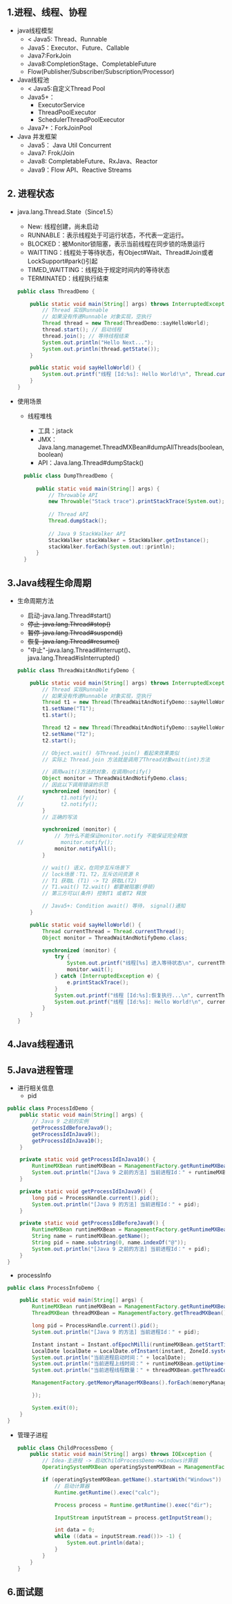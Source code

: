 ## 1.进程、线程、协程

* java线程模型
  * < Java5: Thread、Runnable
  * Java5：Executor、Future、Callable
  * Java7:ForkJoin
  * Java8:CompletionStage、CompletableFuture
  * Flow(Publisher/Subscriber/Subscription/Processor)
* Java线程池
  * < Java5:自定义Thread Pool
  * Java5+：
    * ExecutorService
    * ThreadPoolExecutor
    * SchedulerThreadPoolExecutor
  * Java7+：ForkJoinPool
* Java 并发框架
  * Java5： Java Util Concurrent
  * Java7: Frok/Join
  * Java8: CompletableFuture、RxJava、Reactor
  * Java9：Flow API、Reactive Streams

## 2. 进程状态

* java.lang.Thread.State（Since1.5）

  * New: 线程创建，尚未启动
  * RUNNABLE：表示线程处于可运行状态，不代表一定运行。
  * BLOCKED：被Monitor锁阻塞，表示当前线程在同步锁的场景运行
  * WAITTING：线程处于等待状态，有Object#Wait、Thread#Join或者LockSupport#park()引起
  * TIMED_WAITTING：线程处于规定时间内的等待状态
  * TERMINATED：线程执行结束

  ```java
  public class ThreadDemo {
  
      public static void main(String[] args) throws InterruptedException {
          // Thread 实现Runnable
          // 如果没有传递Runnable 对象实现，空执行
          Thread thread = new Thread(ThreadDemo::sayHelloWorld);
          thread.start(); // 启动线程
          thread.join(); // 等待线程结束
          System.out.println("Hello Next...");
          System.out.println(thread.getState());
      }
  
      public static void sayHelloWorld() {
          System.out.printf("线程 [Id:%s]: Hello World!\n", Thread.currentThread().getId());
      }
  }
  ```


* 使用场景

  * 线程堆栈

    * 工具：jstack
    * JMX：Java.lang.managemet.ThreadMXBean#dumpAllThreads(boolean,boolean)
    * API：Java.lang.Thread#dumpStack()

  ```java
    public class DumpThreadDemo {
    
        public static void main(String[] args) {
            // Throwable API
            new Throwable("Stack trace").printStackTrace(System.out);
    
            // Thread API
            Thread.dumpStack();
    
            // Java 9 StackWalker API
            StackWalker stackWalker = StackWalker.getInstance();
            stackWalker.forEach(System.out::println);
        }
    }
  ```

## 3.Java线程生命周期

* 生命周期方法
  * 启动-java.lang.Thread#start()
  * ~~停止-java.lang.Thread#stop()~~
  * ~~暂停-java.lang.Thread#suspend()~~
  * ~~恢复-java.lang.Thread#resume()~~
  * "中止"-java.lang.Thread#interrupt()、java.lang.Thread#isInterrupted()
  
  ```java
  public class ThreadWaitAndNotifyDemo {
  
      public static void main(String[] args) throws InterruptedException {
          // Thread 实现Runnable
          // 如果没有传递Runnable 对象实现，空执行
          Thread t1 = new Thread(ThreadWaitAndNotifyDemo::sayHelloWorld);
          t1.setName("T1");
          t1.start();
  
          Thread t2 = new Thread(ThreadWaitAndNotifyDemo::sayHelloWorld);
          t2.setName("T2");
          t2.start();
  
          // Object.wait() 与Thread.join() 看起来效果类似
          // 实际上 Thread.join 方法就是调用了Thread对象wait(int)方法
  
          // 调用wait()方法的对象，在调用notify()
          Object monitor = ThreadWaitAndNotifyDemo.class;
          // 因此以下调用错误的示范
          synchronized (monitor) {
  //            t1.notify();
  //            t2.notify();
          }
          // 正确的写法
  
          synchronized (monitor) {
              // 为什么不能保证monitor.notify 不能保证完全释放
  //            monitor.notify();
              monitor.notifyAll();
          }
  
          // wait() 语义，在同步互斥场景下
          // lock场景：T1、T2，互斥访问资源 R
          // T1 获取L (T1) -> T2 获取L(T2)
          // T1.wait() T2.wait() 都要被阻塞(停顿)
          // 第三方可以(条件) 控制T1 或者T2 释放
  
          // Java5+: Condition await() 等待， signal()通知
      }
  
      public static void sayHelloWorld() {
          Thread currentThread = Thread.currentThread();
          Object monitor = ThreadWaitAndNotifyDemo.class;
  
          synchronized (monitor) {
              try {
                  System.out.printf("线程[%s] 进入等待状态\n", currentThread.getName());
                  monitor.wait();
              } catch (InterruptedException e) {
                  e.printStackTrace();
              }
              System.out.printf("线程 [Id:%s]:恢复执行...\n", currentThread.getName());
              System.out.printf("线程 [Id:%s]: Hello World!\n", currentThread.getName());
          }
      }
  }
  ```
  

## 4.Java线程通讯



## 5.Java进程管理

* 进行相关信息
  * pid

```java
public class ProcessIdDemo {
    public static void main(String[] args) {
        // Java 9 之前的实例
        getProcessIdBeforeJava9();
        getProcessIdInJava9();
        getProcessIdInJava10();
    }

    private static void getProcessIdInJava10() {
        RuntimeMXBean runtimeMXBean = ManagementFactory.getRuntimeMXBean();
        System.out.println("[Java 9 之前的方法] 当前进程Id：" + runtimeMXBean.getPid());
    }

    private static void getProcessIdInJava9() {
        long pid = ProcessHandle.current().pid();
        System.out.println("[Java 9 的方法] 当前进程Id：" + pid);
    }

    private static void getProcessIdBeforeJava9() {
        RuntimeMXBean runtimeMXBean = ManagementFactory.getRuntimeMXBean();
        String name = runtimeMXBean.getName();
        String pid = name.substring(0, name.indexOf("@"));
        System.out.println("[Java 9 之前的方法] 当前进程Id：" + pid);
    }
}
```

  * processInfo

```java
public class ProcessInfoDemo {

    public static void main(String[] args) {
        RuntimeMXBean runtimeMXBean = ManagementFactory.getRuntimeMXBean();
        ThreadMXBean threadMXBean = ManagementFactory.getThreadMXBean();

        long pid = ProcessHandle.current().pid();
        System.out.println("[Java 9 的方法] 当前进程Id：" + pid);

        Instant instant = Instant.ofEpochMilli(runtimeMXBean.getStartTime());
        LocalDate localDate = LocalDate.ofInstant(instant, ZoneId.systemDefault());
        System.out.println("当前进程启动时间：" + localDate);
        System.out.println("当前进程上线时间：" + runtimeMXBean.getUptime());
        System.out.println("当前进程线程数量：" + threadMXBean.getThreadCount());

        ManagementFactory.getMemoryManagerMXBeans().forEach(memoryManagerMXBean -> {

        });

        System.exit(0);
    }
}
```

* 管理子进程

  ```java
  public class ChildProcessDemo {
      public static void main(String[] args) throws IOException {
          // Idea-主进程 -> 启动ChildProcessDemo->windows计算器
          OperatingSystemMXBean operatingSystemMXBean = ManagementFactory.getOperatingSystemMXBean();
  
          if (operatingSystemMXBean.getName().startsWith("Windows")) {
              // 启动计算器
              Runtime.getRuntime().exec("calc");
  
              Process process = Runtime.getRuntime().exec("dir");
  
              InputStream inputStream = process.getInputStream();
  
              int data = 0;
              while ((data = inputStream.read())> -1) {
                  System.out.println(data);
              }
          }
      }
  }
  ```

  

## 6.面试题